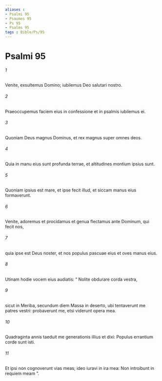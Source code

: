 ```yaml
---
aliases : 
- Psalmi 95
- Psaumes 95
- Ps 95
- Psalms 95
tags : Bible/Ps/95
---
```


# Psalmi 95

###### 1
Venite, exsultemus Domino; iubilemus Deo salutari nostro.
###### 2
Praeoccupemus faciem eius in confessione et in psalmis iubilemus ei.
###### 3
Quoniam Deus magnus Dominus, et rex magnus super omnes deos.
###### 4
Quia in manu eius sunt profunda terrae, et altitudines montium ipsius sunt.
###### 5
Quoniam ipsius est mare, et ipse fecit illud, et siccam manus eius formaverunt.
###### 6
Venite, adoremus et procidamus et genua flectamus ante Dominum, qui fecit nos,
###### 7
quia ipse est Deus noster, et nos populus pascuae eius et oves manus eius.
###### 8
Utinam hodie vocem eius audiatis: “ Nolite obdurare corda vestra,
###### 9
sicut in Meriba, secundum diem Massa in deserto, ubi tentaverunt me patres vestri: probaverunt me, etsi viderunt opera mea.
###### 10
Quadraginta annis taeduit me generationis illius et dixi: Populus errantium corde sunt isti.
###### 11
Et ipsi non cognoverunt vias meas; ideo iuravi in ira mea: Non introibunt in requiem meam ”.
